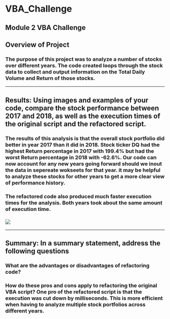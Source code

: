 # VBA_Challenge
Module 2 VBA Challenge
---
## Overview of Project
### The purpose of this project was to analyze a number of stocks over different years. The code created loops through the stock data to collect and output information on the Total Daily Volume and Return of those stocks.
---
## Results: Using images and examples of your code, compare the stock performance between 2017 and 2018, as well as the execution times of the original script and the refactored script.
### The results of this analysis is that the overall stock portfolio did better in year 2017 than it did in 2018. Stock ticker DQ had the highest Return percentage in 2017 with 199.4% but had the worst Return percentage in 2018 with -62.6%. Our code can now account for any new years going forward should we inout the data in sepereate wokseets for that year. it may be helpful to analyze these stocks for other years to get a more clear view of performance history.
### The refactored code also produced much faster execution times for the analysis. Both years took about the same amount of execution time.
### ![](VBA_Challenge/Resouces/VBA_Challenge_2017.PNG)
---
## Summary: In a summary statement, address the following questions

### What are the advantages or disadvantages of refactoring code?

### How do these pros and cons apply to refactoring the original VBA script? One pro of the refactored script is that the execution was cut down by milliseconds. This is more efficient when having to analyze multiple stock portfolios across different years. 

